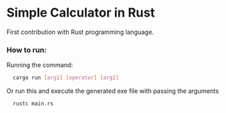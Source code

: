 # Simple Calculator in Rust

First contribution with Rust programming language.

### How to run:

Running the command: 

```bash
  cargo run [arg1] [operator] [arg2]
```

Or run this and execute the generated exe file with passing the arguments

```bash
  rustc main.rs
```
